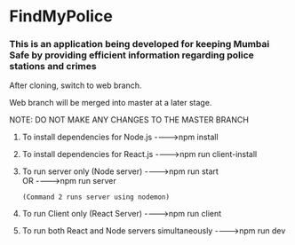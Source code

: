 # FindMyPolice

### This is an application being developed for keeping Mumbai Safe by providing efficient information regarding police stations and crimes

After cloning, switch to web branch.

Web branch will be merged into master at a later stage.

NOTE: DO NOT MAKE ANY CHANGES TO THE MASTER BRANCH

1.  To install dependencies for Node.js
    ---->npm install
2.  To install dependencies for React.js
    ---->npm run client-install
3.  To run server only (Node server)
    ---->npm run start  
     OR
    ---->npm run server

        (Command 2 runs server using nodemon)

4.  To run Client only (React Server)
    ---->npm run client
5.  To run both React and Node servers simultaneously
    ---->npm run dev
